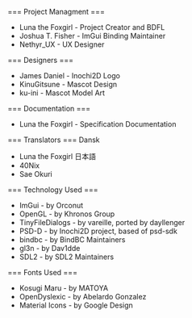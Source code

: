 === Project Managment ===
 * Luna the Foxgirl - Project Creator and BDFL
 * Joshua T. Fisher - ImGui Binding Maintainer
 * Nethyr_UX        - UX Designer

=== Designers ===
 * James Daniel - Inochi2D Logo
 * KinuGitsune  - Mascot Design
 * ku-ini       - Mascot Model Art

=== Documentation ===
 * Luna the Foxgirl - Specification Documentation

=== Translators ===
Dansk
 * Luna the Foxgirl
日本語
 * 40Nix
 * Sae Okuri

=== Technology Used ===
 * ImGui           - by Orconut
 * OpenGL          - by Khronos Group
 * TinyFileDialogs - by vareille, ported by dayllenger
 * PSD-D           - by Inochi2D project, based of psd-sdk
 * bindbc          - by BindBC Maintainers
 * gl3n            - by Dav1dde
 * SDL2            - by SDL2 Maintainers

=== Fonts Used ===
 * Kosugi Maru     - by MATOYA
 * OpenDyslexic    - by Abelardo Gonzalez
 * Material Icons  - by Google Design